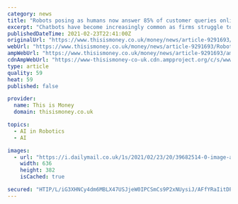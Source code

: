 ```yaml
---
category: news
title: "Robots posing as humans now answer 85% of customer queries online"
excerpt: "Chatbots have become increasingly common as firms struggle to keep up with a surge in enquiries from customers during the pandemic, at a time when many have fewer staff manning their call centres."
publishedDateTime: 2021-02-23T22:41:00Z
originalUrl: "https://www.thisismoney.co.uk/money/news/article-9291693/Robots-posing-humans-answer-85-customer-queries-online.html"
webUrl: "https://www.thisismoney.co.uk/money/news/article-9291693/Robots-posing-humans-answer-85-customer-queries-online.html"
ampWebUrl: "https://www.thisismoney.co.uk/money/news/article-9291693/amp/Robots-posing-humans-answer-85-customer-queries-online.html"
cdnAmpWebUrl: "https://www-thisismoney-co-uk.cdn.ampproject.org/c/s/www.thisismoney.co.uk/money/news/article-9291693/amp/Robots-posing-humans-answer-85-customer-queries-online.html"
type: article
quality: 59
heat: 59
published: false

provider:
  name: This is Money
  domain: thisismoney.co.uk

topics:
  - AI in Robotics
  - AI

images:
  - url: "https://i.dailymail.co.uk/1s/2021/02/23/20/39682514-0-image-a-15_1614113874506.jpg"
    width: 636
    height: 382
    isCached: true

secured: "HTIP/L/iG3XHNCy4dm6MBLX47USJjeW0IPCSmCs9P2xNUysiJ/AFfYRaIitDPYrSY+0wc2JSNgA/KDkhMUVDUANTMeApKpoxqPHOo4jGQB7YcAt92lQPxY03jHfyXldD2+J7nuOOMfw2mzcdJQQ2taNtYKF1ROZ3pQY2MmhjKSpf2inlu6UeVfYYMetvns+bji0LKVpaNpF9uDGchLCjX5q6j1pX7GJLpgtuRX/ef5kiDwFE+rV1mIIklPzB8QqXoMo6463eyZMer5EFOezSfP011z9ggg13KZtlggWdd2tTx6c3TbrVcUO4h+KQt05BD4AYXM389N7pJSnseKyfJFhg1NXp+DROB1uRlQVcP3Q=;P0LrhpMmqdEvkiKfBR3F5g=="
---
```


